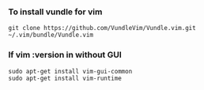 ### To install vundle for vim
    git clone https://github.com/VundleVim/Vundle.vim.git ~/.vim/bundle/Vundle.vim
### If vim :version in without GUI 
    sudo apt-get install vim-gui-common
    sudo apt-get install vim-runtime


